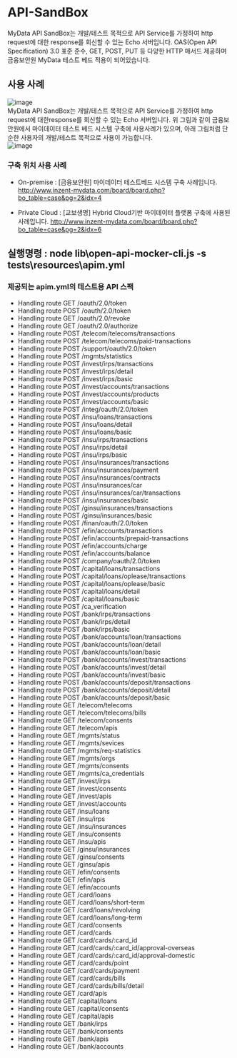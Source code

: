 # API-SandBox
MyData API SandBox는 개발/테스트 목적으로 API Service를 가정하여 http request에 대한 response를 회신할 수 있는 Echo 서버입니다. OAS(Open API Specification) 3.0 표준 준수, GET, POST, PUT 등 다양한 HTTP 매서드 제공하며 금융보안원 MyData 테스트 베드 적용이 되어있습니다.
## 사용 사례
![image](https://user-images.githubusercontent.com/110973169/186584764-28e3fc57-084b-404e-9926-8b71e739e01d.png)<br>
MyData API SandBox는 개발/테스트 목적으로 API Service를 가정하여 http request에 대한response를 회신할 수 있는 Echo 서버입니다. 위 그림과 같이 금융보안원에서 마이데이터 테스트 베드 시스템 구축에 사용사례가 있으며, 아래 그림처럼 단순한 사용자의 개발/테스트 목적으로 사용이 가능합니다.
<br>
![image](https://user-images.githubusercontent.com/110973169/186584813-282e38f9-f121-4411-8fae-ece396f9105b.png)
<br>
### 구축 위치	사용 사례
* On-premise :	[금융보안원] 마이데이터 테스트베드 시스템 구축 사례입니다.
http://www.inzent-mydata.com/board/board.php?bo_table=case&pg=2&idx=4

* Private Cloud	: [교보생명] Hybrid Cloud기반 마이데이터 플랫폼 구축에 사용된 사례입니다.
http://www.inzent-mydata.com/board/board.php?bo_table=case&pg=2&idx=6



## 실행명령 : node lib\open-api-mocker-cli.js -s tests\resources\apim.yml
### 제공되는 apim.yml의 테스트용 API 스팩
- Handling route GET /oauth/2.0/token
- Handling route POST /oauth/2.0/token
- Handling route GET /oauth/2.0/revoke
- Handling route GET /oauth/2.0/authorize
- Handling route POST /telecom/telecoms/transactions
- Handling route POST /telecom/telecoms/paid-transactions
- Handling route POST /support/oauth/2.0/token
- Handling route POST /mgmts/statistics
- Handling route POST /invest/irps/transactions
- Handling route POST /invest/irps/detail
- Handling route POST /invest/irps/basic
- Handling route POST /invest/accounts/transactions
- Handling route POST /invest/accounts/products
- Handling route POST /invest/accounts/basic
- Handling route POST /integ/oauth/2.0/token
- Handling route POST /insu/loans/transactions
- Handling route POST /insu/loans/detail
- Handling route POST /insu/loans/basic
- Handling route POST /insu/irps/transactions
- Handling route POST /insu/irps/detail
- Handling route POST /insu/irps/basic
- Handling route POST /insu/insurances/transactions
- Handling route POST /insu/insurances/payment
- Handling route POST /insu/insurances/contracts
- Handling route POST /insu/insurances/car
- Handling route POST /insu/insurances/car/transactions
- Handling route POST /insu/insurances/basic
- Handling route POST /ginsu/insurances/transactions
- Handling route POST /ginsu/insurances/basic
- Handling route POST /finan/oauth/2.0/token
- Handling route POST /efin/accounts/transactions
- Handling route POST /efin/accounts/prepaid-transactions
- Handling route POST /efin/accounts/charge
- Handling route POST /efin/accounts/balance
- Handling route POST /company/oauth/2.0/token
- Handling route POST /capital/loans/transactions
- Handling route POST /capital/loans/oplease/transactions
- Handling route POST /capital/loans/oplease/basic
- Handling route POST /capital/loans/detail
- Handling route POST /capital/loans/basic
- Handling route POST /ca_verification
- Handling route POST /bank/irps/transactions
- Handling route POST /bank/irps/detail
- Handling route POST /bank/irps/basic
- Handling route POST /bank/accounts/loan/transactions
- Handling route POST /bank/accounts/loan/detail
- Handling route POST /bank/accounts/loan/basic
- Handling route POST /bank/accounts/invest/transactions
- Handling route POST /bank/accounts/invest/detail
- Handling route POST /bank/accounts/invest/basic
- Handling route POST /bank/accounts/deposit/transactions
- Handling route POST /bank/accounts/deposit/detail
- Handling route POST /bank/accounts/deposit/basic
- Handling route GET /telecom/telecoms
- Handling route GET /telecom/telecoms/bills
- Handling route GET /telecom/consents
- Handling route GET /telecom/apis
- Handling route GET /mgmts/status
- Handling route GET /mgmts/sevices
- Handling route GET /mgmts/req-statistics
- Handling route GET /mgmts/orgs
- Handling route GET /mgmts/consents
- Handling route GET /mgmts/ca_credentials
- Handling route GET /invest/irps
- Handling route GET /invest/consents
- Handling route GET /invest/apis
- Handling route GET /invest/accounts
- Handling route GET /insu/loans
- Handling route GET /insu/irps
- Handling route GET /insu/insurances
- Handling route GET /insu/consents
- Handling route GET /insu/apis
- Handling route GET /ginsu/insurances
- Handling route GET /ginsu/consents
- Handling route GET /ginsu/apis
- Handling route GET /efin/consents
- Handling route GET /efin/apis
- Handling route GET /efin/accounts
- Handling route GET /card/loans
- Handling route GET /card/loans/short-term
- Handling route GET /card/loans/revolving
- Handling route GET /card/loans/long-term
- Handling route GET /card/consents
- Handling route GET /card/cards
- Handling route GET /card/cards/:card_id
- Handling route GET /card/cards/:card_id/approval-overseas
- Handling route GET /card/cards/:card_id/approval-domestic
- Handling route GET /card/cards/point
- Handling route GET /card/cards/payment
- Handling route GET /card/cards/bills
- Handling route GET /card/cards/bills/detail
- Handling route GET /card/apis
- Handling route GET /capital/loans
- Handling route GET /capital/consents
- Handling route GET /capital/apis
- Handling route GET /bank/irps
- Handling route GET /bank/consents
- Handling route GET /bank/apis
- Handling route GET /bank/accounts

